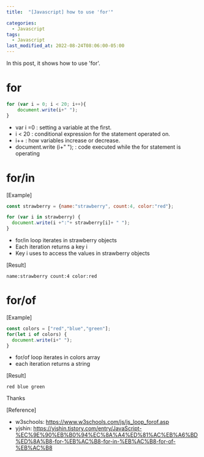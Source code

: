 ```yaml
---
title:  "[Javascript] how to use 'for'"

categories:
  - Javascript
tags:
  - Javascript
last_modified_at: 2022-08-24T08:06:00-05:00
---
```


In this post, it shows how to use 'for'. 


# for


```javascript
for (var i = 0; i < 20; i++){
    document.write(i+" ");
}
```


- var i =0 : setting a variable at the first.
- i < 20 : conditional expression for the statement operated on.
- i++ : how variables increase or decrease.
- document.write (i+" "); : code executed while the for statement is operating

# for/in

[Example]
```javascript
const strawberry = {name:"strawberry", count:4, color:"red"};

for (var i in strawberry) {
  document.write(i +":"+ strawberry[i]+ " ");
}
```
- for/in loop iterates in strawberry objects
- Each iteration returns a key i 
- Key i uses to access the values in strawberry objects

[Result]
```
name:strawberry count:4 color:red
```


# for/of

[Example]
```javascript
const colors = ["red","blue","green"];
for(let i of colors) {
  document.write(i+" ");
}
```
- for/of loop iterates in colors array
- each iteration returns a string 


[Result]
```
red blue green
```

Thanks

[Reference]
* w3schools: <https://www.w3schools.com/js/js_loop_forof.asp>
* yjshin: <https://yjshin.tistory.com/entry/JavaScript-%EC%9E%90%EB%B0%94%EC%8A%A4%ED%81%AC%EB%A6%BD%ED%8A%B8-for-%EB%AC%B8-for-in-%EB%AC%B8-for-of-%EB%AC%B8>
